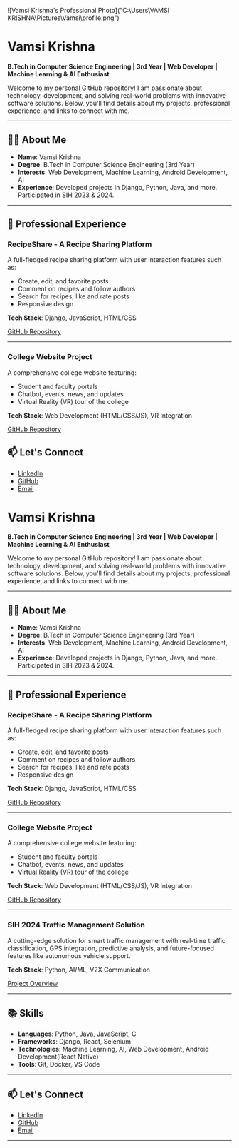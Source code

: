![Vamsi Krishna's Professional Photo]("C:\Users\VAMSI KRISHNA\Pictures\Vamsi\profile.png") 

# Vamsi Krishna

**B.Tech in Computer Science Engineering | 3rd Year | Web Developer | Machine Learning & AI Enthusiast**

Welcome to my personal GitHub repository! I am passionate about technology, development, and solving real-world problems with innovative software solutions. Below, you'll find details about my projects, professional experience, and links to connect with me.

---

## 🧑‍💻 **About Me**

- **Name**: Vamsi Krishna
- **Degree**: B.Tech in Computer Science Engineering (3rd Year)
- **Interests**: Web Development, Machine Learning, Android Development, AI
- **Experience**: Developed projects in Django, Python, Java, and more. Participated in SIH 2023 & 2024.

---

## 💼 **Professional Experience**

### RecipeShare - A Recipe Sharing Platform
A full-fledged recipe sharing platform with user interaction features such as:
- Create, edit, and favorite posts
- Comment on recipes and follow authors
- Search for recipes, like and rate posts
- Responsive design

**Tech Stack**: Django, JavaScript, HTML/CSS

[GitHub Repository](https://github.com/me50/Vamsi3515/tree/web50/projects/2020/x/capstone/)

---

### College Website Project
A comprehensive college website featuring:
- Student and faculty portals
- Chatbot, events, news, and updates
- Virtual Reality (VR) tour of the college

**Tech Stack**: Web Development (HTML/CSS/JS), VR Integration

[GitHub Repository](https://github.com/vamsikrishna/college-website)


## 📫 **Let's Connect**

- [LinkedIn](https://www.linkedin.com/in/vamsi-krishna-profile)
- [GitHub](https://github.com/vamsikrishna)
- [Email](mailto:saivamsikrishna3515@email.com)
# Vamsi Krishna

**B.Tech in Computer Science Engineering | 3rd Year | Web Developer | Machine Learning & AI Enthusiast**

Welcome to my personal GitHub repository! I am passionate about technology, development, and solving real-world problems with innovative software solutions. Below, you'll find details about my projects, professional experience, and links to connect with me.

---

## 🧑‍💻 **About Me**

- **Name**: Vamsi Krishna
- **Degree**: B.Tech in Computer Science Engineering (3rd Year)
- **Interests**: Web Development, Machine Learning, Android Development, AI
- **Experience**: Developed projects in Django, Python, Java, and more. Participated in SIH 2023 & 2024.

---

## 💼 **Professional Experience**

### RecipeShare - A Recipe Sharing Platform
A full-fledged recipe sharing platform with user interaction features such as:
- Create, edit, and favorite posts
- Comment on recipes and follow authors
- Search for recipes, like and rate posts
- Responsive design

**Tech Stack**: Django, JavaScript, HTML/CSS

[GitHub Repository](https://github.com/me50/Vamsi3515/tree/web50/projects/2020/x/capstone/)

---

### College Website Project
A comprehensive college website featuring:
- Student and faculty portals
- Chatbot, events, news, and updates
- Virtual Reality (VR) tour of the college

**Tech Stack**: Web Development (HTML/CSS/JS), VR Integration

[GitHub Repository](https://github.com/vamsikrishna/college-website)

---

### SIH 2024 Traffic Management Solution
A cutting-edge solution for smart traffic management with real-time traffic classification, GPS integration, predictive analysis, and future-focused features like autonomous vehicle support.

**Tech Stack**: Python, AI/ML, V2X Communication

[Project Overview](https://github.com/vamsikrishna/sih-traffic-management)

---

## 📚 **Skills**

- **Languages**: Python, Java, JavaScript, C
- **Frameworks**: Django, React, Selenium
- **Technologies**: Machine Learning, AI, Web Development, Android Development(React Native)
- **Tools**: Git, Docker, VS Code

---

## 📫 **Let's Connect**

- [LinkedIn](https://www.linkedin.com/in/vamsi-krishna-profile)
- [GitHub](https://github.com/vamsikrishna)
- [Email](mailto:saivamsikrishna3515@email.com)

---
